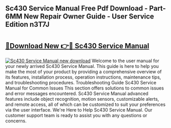 ## Sc430 Service Manual Free Pdf Download - Part-6MM New Repair Owner Guide - User Service Edition n3T7J

# <h2><a href="http://bc60639.oget.top/?id=Sc430+Service+Manual">🔗Download New 👉🔴 Sc430 Service Manual</a></h2>

[![Sc430 Service Manual new download](https://i.imgur.com/5g1atiW.png)](http://bc60639.oget.top/?id=Sc430+Service+Manual)
Welcome to the user manual for your newly arrived Sc430 Service Manual. This guide is here to help you make the most of your product by providing a comprehensive overview of its features, installation process, operation instructions, maintenance tips, and troubleshooting procedures. Troubleshooting Guide Sc430 Service Manual for Common Issues This section offers solutions to common issues and error messages encountered. Sc430 Service Manual advanced features include object recognition, motion sensors, customizable alerts, and remote access, all of which can be customized to suit your preferences via the user interface. We're Here to Help Sc430 Service Manual. Our customer support team is ready to assist you with any questions or concerns.
